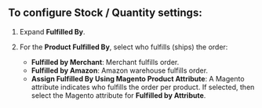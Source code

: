 
## To configure Stock / Quantity settings:

1. Expand **Fulfilled By**.

1. For the **Product Fulfilled By**, select who fulfills (ships) the order:

    - **Fulfilled by Merchant**: Merchant fulfills order.
    - **Fulfilled by Amazon**: Amazon warehouse fulfills order.
    - **Assign Fulfilled By Using Magento Product Attribute**: A Magento attribute indicates who fulfills the order per product. If selected, then select the Magento attribute for **Fulfilled by Attribute**.
